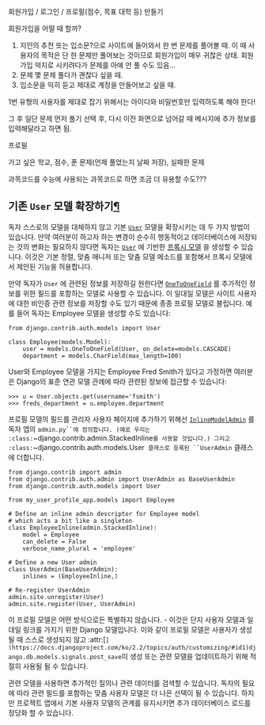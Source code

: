 회원가입 / 로그인 / 프로필(점수, 목표 대학 등) 만들기

회원가입을 어떨 때 할까?

1. 지인의 추천 또는 입소문?으로 사이트에 들어와서 한 번 문제를 풀어볼 때. 이 때 사용자의 목적은 단 한 문제만 풀어보는 것이므로 회원가입이 매우 귀찮은 상태. 회원가입 억지로 시키려다가 문제를 아예 안 풀 수도 있음...
2. 문제 몇 문제 풀다가 괜찮다 싶을 때.
3. 입소문을 익히 듣고 제대로 계정을 만들어보고 싶을 때.



1번 유형의 사용자를 제대로 잡기 위해서는 아이디와 비밀번호만 입력하도록 해야 한다!

그 후 일단 문제 먼저 풀기 선택 후, 다시 이전 화면으로 넘어갈 때 메시지에 추가 정보를 입력해달라고 하면 됨.



프로필

가고 싶은 학교, 점수, 푼 문제(언제 풀었는지 날짜 저장), 실패한 문제



과목코드를 수능에 사용되는 과목코드로 하면 조금 더 유용할 수도???



## 기존 `User` 모델 확장하기[¶](https://docs.djangoproject.com/ko/2.2/topics/auth/customizing/#extending-the-existing-user-model)

독자 스스로의 모델을 대체하지 않고 기본 [`User`](https://docs.djangoproject.com/ko/2.2/ref/contrib/auth/#django.contrib.auth.models.User) 모델을 확장시키는 데 두 가지 방법이 있습니다. 만약 여러분이 하고자 하는 변경이 순수히 행동적이고 데이터베이스에 저장되는 것의 변화는 필요하지 않다면 독자는 [`User`](https://docs.djangoproject.com/ko/2.2/ref/contrib/auth/#django.contrib.auth.models.User) 에 기반한 [프록시 모델](https://docs.djangoproject.com/ko/2.2/topics/db/models/#proxy-models) 을 생성할 수 있습니다. 이것은 기본 정렬, 맞춤 매니저 또는 맞춤 모델 메소드를 포함해서 프록시 모델에서 제안된 기능을 허용합니다.

만약 독자가 `User` 에 관련된 정보를 저장하길 원한다면 [`OneToOneField`](https://docs.djangoproject.com/ko/2.2/ref/models/fields/#django.db.models.OneToOneField) 를 추가적인 정보를 위한 필드를 포함하는 모델로 사용할 수 있습니다. 이 일대일 모델은 사이트 사용자에 대한 비인증 관련 정보를 저장할 수도 있기 때문에 종종 프로필 모델로 불립니다. 예를 들어 독자는 Employee 모델을 생성할 수도 있습니다:

```
from django.contrib.auth.models import User

class Employee(models.Model):
    user = models.OneToOneField(User, on_delete=models.CASCADE)
    department = models.CharField(max_length=100)
```

User와 Employee 모델을 가지는 Employee Fred Smith가 있다고 가정하면 여러분은 Django의 표준 연관 모델 관례에 따라 관련된 정보에 접근할 수 있습니다:

```
>>> u = User.objects.get(username='fsmith')
>>> freds_department = u.employee.department
```

프로필 모델의 필드를 관리자 사용자 페이지에 추가하기 위해선 [`InlineModelAdmin`](https://docs.djangoproject.com/ko/2.2/ref/contrib/admin/#django.contrib.admin.InlineModelAdmin) 를 독자 앱의 `admin.py``에 정의합니다. (예로 우리는 :class:`~django.contrib.admin.StackedInline`를 사용할 것입니다.) 그리고 :class:`~django.contrib.auth.models.User` 클래스로 등록된 ``UserAdmin` 클래스에 더합니다.

```
from django.contrib import admin
from django.contrib.auth.admin import UserAdmin as BaseUserAdmin
from django.contrib.auth.models import User

from my_user_profile_app.models import Employee

# Define an inline admin descriptor for Employee model
# which acts a bit like a singleton
class EmployeeInline(admin.StackedInline):
    model = Employee
    can_delete = False
    verbose_name_plural = 'employee'

# Define a new User admin
class UserAdmin(BaseUserAdmin):
    inlines = (EmployeeInline,)

# Re-register UserAdmin
admin.site.unregister(User)
admin.site.register(User, UserAdmin)
```

이 프로필 모델은 어떤 방식으로든 특별하지 않습니다. - 이것은 단지 사용자 모델과 일대일 링크를 가지기 위한 Django 모델입니다. 이와 같이 프로필 모델은 사용자가 생성될 때 스스로 생성되지 않고 :attr:[`](https://docs.djangoproject.com/ko/2.2/topics/auth/customizing/#id1)django.db.models.signals.post_save`이 생성 또는 관련 모델을 업데이트하기 위해 적절히 사용될 될 수 있습니다.

관련 모델을 사용하면 추가적인 질의나 관련 데이터를 검색할 수 있습니다. 독자의 필요에 따라 관련 필드를 포함하는 맞춤 사용자 모델은 더 나은 선택이 될 수 있습니다. 하지만 프로젝트 앱에서 기본 사용자 모델의 관계를 유지시키면 추가 데이터베이스 로드를 정당화 할 수 있습니다.